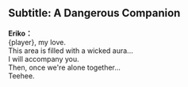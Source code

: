 # 

  
## Subtitle: A Dangerous Companion
  
**Eriko：**  
{player}, my love.  
This area is filled with a wicked aura...  
I will accompany you.  
 Then, once we're alone together...  
 Teehee.  
